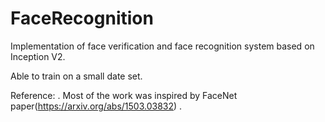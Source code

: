 # FaceRecognition

Implementation of face verification and face recognition system based on Inception V2.

Able to train on a small date set.

Reference: . Most of the work was inspired by FaceNet paper(https://arxiv.org/abs/1503.03832) . 
